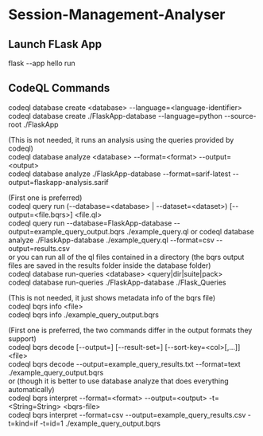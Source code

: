 # Session-Management-Analyser

## Launch FLask App

flask --app hello run

## CodeQL Commands

codeql database create \<database\> --language=\<language-identifier\><br>
codeql database create ./FlaskApp-database --language=python --source-root ./FlaskApp

(This is not needed, it runs an analysis using the queries provided by codeql)<br>
codeql database analyze \<database\> --format=\<format\> --output=\<output\><br>
codeql database analyze ./FlaskApp-database --format=sarif-latest --output=flaskapp-analysis.sarif

(First one is preferred)<br>
codeql query run (--database=\<database\> | --dataset=\<dataset\>) [--output=<file.bqrs>] \<file.ql\><br>
codeql query run --database=FlaskApp-database --output=example_query_output.bqrs ./example_query.ql
or
codeql database analyze ./FlaskApp-database ./example_query.ql --format=csv --output=results.csv<br>
or you can run all of the ql files contained in a directory (the bqrs output files are saved in the results folder inside the database folder)<br>
codeql database run-queries \<database\> \<query|dir|suite|pack\><br>
codeql database run-queries ./FlaskApp-database ./Flask_Queries

(This is not needed, it just shows metadata info of the bqrs file)<br>
codeql bqrs info \<file\><br>
codeql bqrs info ./example_query_output.bqrs

(First one is preferred, the two commands differ in the output formats they support)<br>
codeql bqrs decode [--output=<file>] [--result-set=<name>] \[--sort-key=\<col\>[,<col>...]] \<file\><br>
codeql bqrs decode --output=example_query_results.txt --format=text ./example_query_output.bqrs<br>
or (though it is better to use database analyze that does everything automatically)<br>
codeql bqrs interpret --format=\<format\> --output=\<output\> -t=\<String=String\> \<bqrs-file\><br>
codeql bqrs interpret --format=csv --output=example_query_results.csv -t=kind=if -t=id=1 ./example_query_output.bqrs
